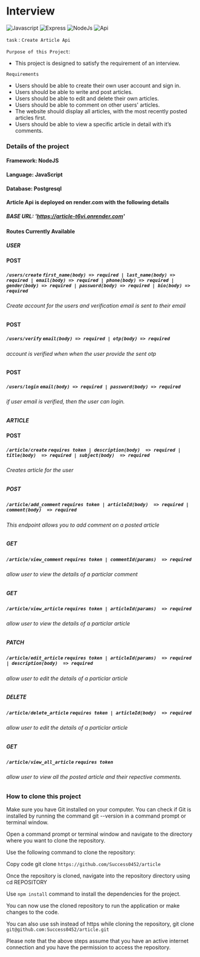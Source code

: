 # Interview

![Javascript](https://img.shields.io/badge/javascript-FFF000?style=for-the-badge&logo=Javascript&logoColor=0000FF)
![Express](https://img.shields.io/badge/express-999HI4?style=for-the-badge&logo=Express%20compose&logoColor=ffdd54)
![NodeJs](https://img.shields.io/badge/nodejs-%23E34F26.svg?style=for-the-badge&logo=NodeJs&logoColor=white)
![Api](https://img.shields.io/badge/api-EE36F26.svg?style=for-the-badge&logo=Api&logoColor=white)

`task` : `Create Article Api`

`Purpose of this Project`:
- This project is designed to satisfy the requirement of an interview.

`Requirements`
- Users should be able to create their own user account and sign in.
- Users should be able to write and post articles.
- Users should be able to edit and delete their own articles. 
- Users should be able to comment on other users' articles.
- The website should display all articles, with the most recently posted articles first.
- Users should be able to view a specific article in detail with it’s comments.

### Details of the project
#### Framework: NodeJS
#### Language: JavaScript
#### Database: Postgresql


#### Article Api is deployed on render.com with the following details
##### BASE URL: 'https://article-t6vi.onrender.com'

#### Routes Currently Available

##### USER

#### POST
##### `/users/create` `first_name(body) => required | last_name(body) => required | email(body) => required | phone(body) => required | gender(body) => required | password(body) => required | bio(body) => required`
###### Create account for the users and verification email is sent to their email

#### POST
##### `/users/verify` `email(body) => required | otp(body) => required`
###### account is verified when when the user provide the sent otp

#### POST
##### `/users/login` `email(body) => required | password(body) => required`
###### if user email is verified, then the user can login.

##### ARTICLE

#### POST
##### `/article/create` `requires token | description(body)  => required | title(body)  => required | subject(body)  => required`
###### Creates article for the user

##### POST
##### `/article/add_comment` `requires token | articleId(body)  => required | comment(body)  => required`
###### This endpoint allows you to add comment on a posted article

##### GET
##### `/article/view_comment` `requires token | commentId(params)  => required`
###### allow user to view the details of a particlar comment

##### GET
##### `/article/view_article` `requires token | articleId(params)  => required`
###### allow user to view the details of a particlar article

##### PATCH
##### `/article/edit_article` `requires token | articleId(params)  => required | description(body)  => required`
###### allow user to edit the details of a particlar article

##### DELETE
##### `/article/delete_article` `requires token | articleId(body)  => required`
###### allow user to edit the details of a particlar article

##### GET
##### `/article/view_all_article` `requires token`
###### allow user to view all the posted article and their repective comments.

### How to clone this project

Make sure you have Git installed on your computer. You can check if Git is installed by running the command git --version in a command prompt or terminal window.

Open a command prompt or terminal window and navigate to the directory where you want to clone the repository.

Use the following command to clone the repository:

Copy code
git clone `https://github.com/Success0452/article`

Once the repository is cloned, navigate into the repository directory using cd REPOSITORY

Use `npm install` command to install the dependencies for the project.

You can now use the cloned repository to run the application or make changes to the code.

You can also use ssh instead of https while cloning the repository, git clone `git@github.com:Success0452/article.git`

Please note that the above steps assume that you have an active internet connection and you have the permission to access the repository.